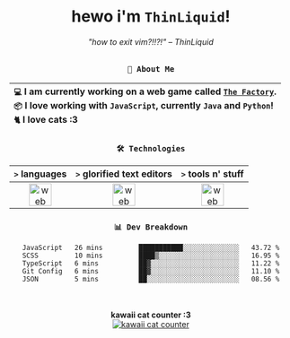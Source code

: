 <div align="center">
  
  # hewo i'm `ThinLiquid`!
  ###### "how to exit vim?!!?!" – ThinLiquid
  
  ### `👤 About Me`

  | `💻`  I am currently working on a web game called [`The Factory`](https://github.com/ThinLiquid/The-Factory).<br/>`📦`  I love working with `JavaScript`, currently `Java` and `Python`!</br>`🐈`  I love cats :3 |
  |:---|

  
  ### `🛠️ Technologies`
  
  | `>` **languages**  | `>` **glorified text editors** | `>` **tools n' stuff** |
  |:------------------:|:------------------------------:|:----------------------:|
  | <img src="https://skillicons.dev/icons?i=ts,js,react,python,java" alt="web dev" height="40"/> | <img src="https://skillicons.dev/icons?i=vscode,eclipse,idea" alt="web dev" height="40"/> | <img src="https://skillicons.dev/icons?i=bash,git,photoshop" alt="web dev" height="40"/> |
  
  ### `📊 Dev Breakdown`
  
  <!--START_SECTION:waka-->

```text
JavaScript   26 mins         ███████████░░░░░░░░░░░░░░   43.72 %
SCSS         10 mins         ████▒░░░░░░░░░░░░░░░░░░░░   16.95 %
TypeScript   6 mins          ██▓░░░░░░░░░░░░░░░░░░░░░░   11.22 %
Git Config   6 mins          ██▓░░░░░░░░░░░░░░░░░░░░░░   11.10 %
JSON         5 mins          ██░░░░░░░░░░░░░░░░░░░░░░░   08.56 %
```

<!--END_SECTION:waka-->
  
  <br/><br/>
  <b>kawaii cat counter :3</b><br/>
  [![kawaii cat counter](https://count.getloli.com/get/@ThinLiquid?theme=moebooru)](https://moe-counter.glitch.me)
</div>
